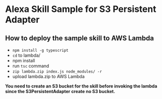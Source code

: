 # Alexa Skill Sample for S3 Persistent Adapter
## How to deploy the sample skill to AWS Lambda
- `npm install -g typescript`
- `cd` to lambda/
- npm install
- run `tsc` command
- `zip lambda.zip index.js node_modules/ -r`
- upload lambda.zip to AWS Lambda

**You need to create an S3 bucket for the skill before invoking the lambda since the S3PersistentAdapter create no S3 bucket.**
